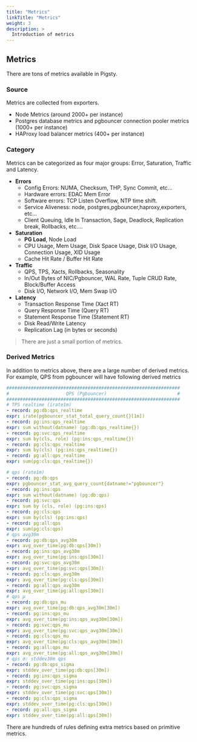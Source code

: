 ```yaml
---
title: "Metrics"
linkTitle: "Metrics"
weight: 3
description: >
  Introduction of metrics
---
```



## Metrics

There are tons of metrics available in Pigsty.

### Source

Metrics are collected from exporters.

* Node Metrics (around 2000+ per instance)
* Postgres database metrics and pgbouncer connection pooler metrics (1000+ per instance)
* HAProxy load balancer metrics (400+ per instance)

### Category

Metrics can be categorized as four major groups: Error, Saturation, Traffic and Latency.

* **Errors**
  * Config Errors: NUMA, Checksum, THP, Sync Commit, etc...
  * Hardware errors: EDAC Mem Error
  * Software errors: TCP Listen Overflow, NTP time shift.
  * Service Aliveness: node, postgres,pgbouncer,haproxy,exporters, etc...
  * Client Queuing, Idle In Transaction, Sage, Deadlock, Replication break, Rollbacks, etc....
* **Saturation**
  * **PG Load**, Node Load
  * CPU Usage, Mem Usage, Disk Space Usage, Disk I/O Usage, Connection Usage, XID Usage
  * Cache Hit Rate / Buffer Hit Rate
* **Traffic**
  * QPS, TPS, Xacts, Rollbacks, Seasonality
  * In/Out Bytes of NIC/Pgbouncer, WAL Rate, Tuple CRUD Rate, Block/Buffer Access
  * Disk I/O, Network I/O, Mem Swap I/O
* **Latency** 
  * Transaction Response Time (Xact RT)
  * Query Response Time (Query RT)
  * Statement Response Time (Statement RT)
  * Disk Read/Write Latency
  * Replication Lag (in bytes or seconds)

> There are just a small portion of metrics. 

### Derived Metrics

In addition to metrics above, there are a large number of derived metrics. For example, QPS from pgbouncer will have following derived metrics

```yaml
################################################################
#                     QPS (Pgbouncer)                          #
################################################################
# TPS realtime (irate1m)
- record: pg:db:qps_realtime
expr: irate(pgbouncer_stat_total_query_count{}[1m])
- record: pg:ins:qps_realtime
expr: sum without(datname) (pg:db:qps_realtime{})
- record: pg:svc:qps_realtime
expr: sum by(cls, role) (pg:ins:qps_realtime{})
- record: pg:cls:qps_realtime
expr: sum by(cls) (pg:ins:qps_realtime{})
- record: pg:all:qps_realtime
expr: sum(pg:cls:qps_realtime{})

# qps (rate1m)
- record: pg:db:qps
expr: pgbouncer_stat_avg_query_count{datname!="pgbouncer"}
- record: pg:ins:qps
expr: sum without(datname) (pg:db:qps)
- record: pg:svc:qps
expr: sum by (cls, role) (pg:ins:qps)
- record: pg:cls:qps
expr: sum by(cls) (pg:ins:qps)
- record: pg:all:qps
expr: sum(pg:cls:qps)
# qps avg30m
- record: pg:db:qps_avg30m
expr: avg_over_time(pg:db:qps[30m])
- record: pg:ins:qps_avg30m
expr: avg_over_time(pg:ins:qps[30m])
- record: pg:svc:qps_avg30m
expr: avg_over_time(pg:svc:qps[30m])
- record: pg:cls:qps_avg30m
expr: avg_over_time(pg:cls:qps[30m])
- record: pg:all:qps_avg30m
expr: avg_over_time(pg:all:qps[30m])
# qps µ
- record: pg:db:qps_mu
expr: avg_over_time(pg:db:qps_avg30m[30m])
- record: pg:ins:qps_mu
expr: avg_over_time(pg:ins:qps_avg30m[30m])
- record: pg:svc:qps_mu
expr: avg_over_time(pg:svc:qps_avg30m[30m])
- record: pg:cls:qps_mu
expr: avg_over_time(pg:cls:qps_avg30m[30m])
- record: pg:all:qps_mu
expr: avg_over_time(pg:all:qps_avg30m[30m])
# qps σ: stddev30m qps
- record: pg:db:qps_sigma
expr: stddev_over_time(pg:db:qps[30m])
- record: pg:ins:qps_sigma
expr: stddev_over_time(pg:ins:qps[30m])
- record: pg:svc:qps_sigma
expr: stddev_over_time(pg:svc:qps[30m])
- record: pg:cls:qps_sigma
expr: stddev_over_time(pg:cls:qps[30m])
- record: pg:all:qps_sigma
expr: stddev_over_time(pg:all:qps[30m])
```

There are hundreds of rules defining extra metrics based on primitive metrics.

